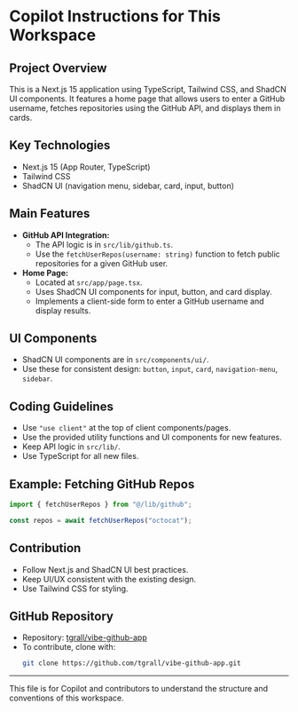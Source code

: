 # Copilot Instructions for This Workspace

## Project Overview
This is a Next.js 15 application using TypeScript, Tailwind CSS, and ShadCN UI components. It features a home page that allows users to enter a GitHub username, fetches repositories using the GitHub API, and displays them in cards.

## Key Technologies
- Next.js 15 (App Router, TypeScript)
- Tailwind CSS
- ShadCN UI (navigation menu, sidebar, card, input, button)

## Main Features
- **GitHub API Integration:**
  - The API logic is in `src/lib/github.ts`.
  - Use the `fetchUserRepos(username: string)` function to fetch public repositories for a given GitHub user.
- **Home Page:**
  - Located at `src/app/page.tsx`.
  - Uses ShadCN UI components for input, button, and card display.
  - Implements a client-side form to enter a GitHub username and display results.

## UI Components
- ShadCN UI components are in `src/components/ui/`.
- Use these for consistent design: `button`, `input`, `card`, `navigation-menu`, `sidebar`.

## Coding Guidelines
- Use `"use client"` at the top of client components/pages.
- Use the provided utility functions and UI components for new features.
- Keep API logic in `src/lib/`.
- Use TypeScript for all new files.

## Example: Fetching GitHub Repos
```typescript
import { fetchUserRepos } from "@/lib/github";

const repos = await fetchUserRepos("octocat");
```

## Contribution
- Follow Next.js and ShadCN UI best practices.
- Keep UI/UX consistent with the existing design.
- Use Tailwind CSS for styling.

## GitHub Repository
- Repository: [tgrall/vibe-github-app](https://github.com/tgrall/vibe-github-app)
- To contribute, clone with:
  ```sh
  git clone https://github.com/tgrall/vibe-github-app.git
  ```

---
This file is for Copilot and contributors to understand the structure and conventions of this workspace.
